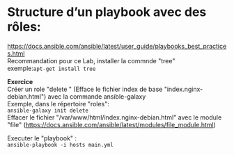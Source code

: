# Structure d’un playbook avec des rôles:

https://docs.ansible.com/ansible/latest/user_guide/playbooks_best_practices.html<br/>
Recommandation pour ce Lab, installer la commnde "tree"<br/>
exemple:`` apt-get install tree ``<br/> 



**Exercice**<br/>
Créer un role "delete " (Efface le fichier index de base "index.nginx-debian.html") avec la commande ansible-galaxy<br/>
Exemple, dans le répertoire "roles":<br/>
``
ansible-galaxy init delete
``<br/>
Effacer le fichier "/var/www/html/index.nginx-debian.html" avec le module "file" (https://docs.ansible.com/ansible/latest/modules/file_module.html)

Executer le "playbook" :<br/>
``
ansible-playbook -i hosts main.yml
``<br/>


